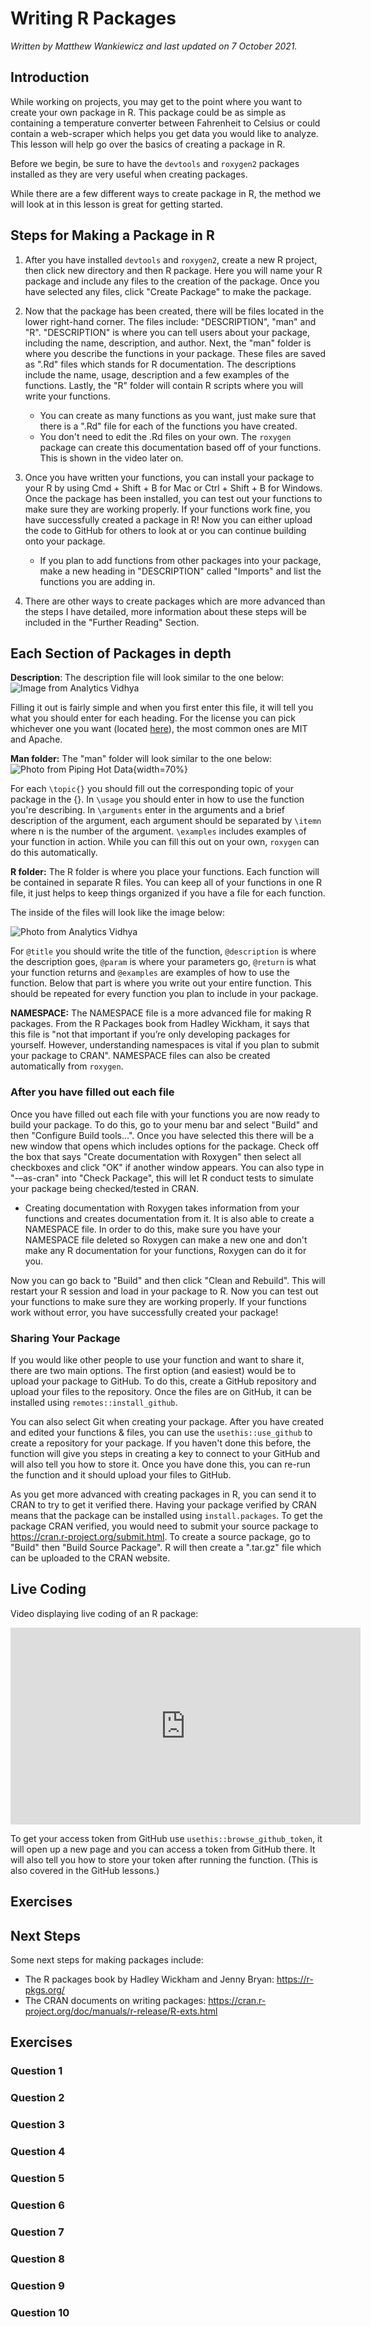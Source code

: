


# Writing R Packages

*Written by Matthew Wankiewicz and last updated on 7 October 2021.*

## Introduction

While working on projects, you may get to the point where you want to create your own package in R. This package could be as simple as containing a temperature converter between Fahrenheit to Celsius or could contain a web-scraper which helps you get data you would like to analyze. This lesson will help go over the basics of creating a package in R.

Before we begin, be sure to have the `devtools` and `roxygen2` packages installed as they are very useful when creating packages. 

While there are a few different ways to create package in R, the method we will look at in this lesson is great for getting started.

## Steps for Making a Package in R

1. After you have installed `devtools` and `roxygen2`, create a new R project, then click new directory and then R package. Here you will name your R package and include any files to the creation of the package. Once you have selected any files, click "Create Package" to make the package. 

2. Now that the package has been created, there will be files located in the lower right-hand corner. The files include: "DESCRIPTION", "man" and "R". "DESCRIPTION" is where you can tell users about your package, including the name, description, and author. Next, the "man" folder is where you describe the functions in your package. These files are saved as ".Rd" files which stands for R documentation. The descriptions include the name, usage, description and a few examples of the functions. Lastly, the "R" folder will contain R scripts where you will write your functions. 
    - You can create as many functions as you want, just make sure that there is a ".Rd" file for each of the functions you have created.
    - You don't need to edit the .Rd files on your own. The `roxygen` package can create this documentation based off of your functions. This is shown in the video later on. 
  
3. Once you have written your functions, you can install your package to your R by using Cmd + Shift + B for Mac or Ctrl + Shift + B for Windows. Once the package has been installed, you can test out your functions to make sure they are working properly. If your functions work fine, you have successfully created a package in R! Now you can either upload the code to GitHub for others to look at or you can continue building onto your package.
    - If you plan to add functions from other packages into your package, make a new heading in "DESCRIPTION" called "Imports" and list the functions you are adding in. 

4. There are other ways to create packages which are more advanced than the steps I have detailed, more information about these steps will be included in the "Further Reading" Section.

## Each Section of Packages in depth

**Description**: The description file will look similar to the one below:
![Image from Analytics Vidhya](https://cdn.analyticsvidhya.com/wp-content/uploads/2017/03/20070011/R7.png)

Filling it out is fairly simple and when you first enter this file, it will tell you what you should enter for each heading. For the license you can pick whichever one you want (located [here](https://choosealicense.com/licenses/)), the most common ones are MIT and Apache.

**Man folder:** The "man" folder will look similar to the one below:
![Photo from Piping Hot Data](https://www.pipinghotdata.com/posts/2020-10-25-your-first-r-package-in-1-hour/img/document2.PNG){width=70%}

For each `\topic{}` you should fill out the corresponding topic of your package in the {}. In `\usage` you should enter in how to use the function you're describing. In `\arguments` enter in the arguments and a brief description of the argument, each argument should be separated by `\itemn` where n is the number of the argument. `\examples` includes examples of your function in action. While you can fill this out on your own, `roxygen` can do this automatically. 

**R folder:** The R folder is where you place your functions. Each function will be contained in separate R files. You can keep all of your functions in one R file, it just helps to keep things organized if you have a file for each function. 

The inside of the files will look like the image below:

![Photo from Analytics Vidhya](https://cdn.analyticsvidhya.com/wp-content/uploads/2017/03/20070032/R9.png)

For `@title` you should write the title of the function, `@description` is where the description goes, `@param` is where your parameters go, `@return` is what your function returns and `@examples` are examples of how to use the function. Below that part is where you write out your entire function. This should be repeated for every function you plan to include in your package. 

**NAMESPACE:** The NAMESPACE file is a more advanced file for making R packages. From the R Packages book from Hadley Wickham, it says that this file is "not that important if you’re only developing packages for yourself. However, understanding namespaces is vital if you plan to submit your package to CRAN". NAMESPACE files can also be created automatically from `roxygen`. 


### After you have filled out each file

Once you have filled out each file with your functions you are now ready to build your package. To do this, go to your menu bar and select "Build" and then "Configure Build tools...". Once you have selected this there will be a new window that opens which includes options for the package. Check off the box that says "Create documentation with Roxygen" then select all checkboxes and click "OK" if another window appears. You can also type in "-–as-cran" into "Check Package", this will let R conduct tests to simulate your package being checked/tested in CRAN. 

  - Creating documentation with Roxygen takes information from your functions and creates documentation from it. It is also able to create a NAMESPACE file. In order to do this, make sure you have your NAMESPACE file deleted so Roxygen can make a new one and don't make any R documentation for your functions, Roxygen can do it for you. 

Now you can go back to "Build" and then click "Clean and Rebuild". This will restart your R session and load in your package to R. Now you can test out your functions to make sure they are working properly. If your functions work without error, you have successfully created your package!

### Sharing Your Package

If you would like other people to use your function and want to share it, there are two main options. The first option (and easiest) would be to upload your package to GitHub. To do this, create a GitHub repository and upload your files to the repository. Once the files are on GitHub, it can be installed using `remotes::install_github`.

You can also select Git when creating your package. After you have created and edited your functions & files, you can use the `usethis::use_github` to create a repository for your package. If you haven't done this before, the function will give you steps in creating a key to connect to your GitHub and will also tell you how to store it. Once you have done this, you can re-run the function and it should upload your files to GitHub. 

As you get more advanced with creating packages in R, you can send it to CRAN to try to get it verified there. Having your package verified by CRAN means that the package can be installed using `install.packages`. To get the package CRAN verified, you would need to submit your source package to https://cran.r-project.org/submit.html. To create a source package, go to "Build" then "Build Source Package". R will then create a ".tar.gz" file which can be uploaded to the CRAN website. 

## Live Coding

Video displaying live coding of an R package:

<iframe width="560" height="315" src="https://www.youtube.com/embed/wLGRLCXIAYA" frameborder="0" allow="accelerometer; autoplay; clipboard-write; encrypted-media; gyroscope; picture-in-picture" allowfullscreen></iframe>

To get your access token from GitHub use `usethis::browse_github_token`, it will open up a new page and you can access a token from GitHub there. It will also tell you how to store your token after running the function. (This is also covered in the GitHub lessons.)

## Exercises

<!-- ```{r making-packages-q1, echo=F} -->
<!-- question("Which packages are very important to the creation of R packages? (Select all that apply)", -->
<!--          answer("`devtools`", correct = T), -->
<!--          answer("`roxygen2`", correct = T), -->
<!--          answer("`dplyr`"), -->
<!--          answer("`rvest`"), -->
<!--          random_answer_order = T, -->
<!--          allow_retry = T) -->
<!-- ``` -->

<!-- ```{r making-packages-q2, echo=F} -->
<!-- question("What is the importance of the 'man' folder when making a package?", -->
<!--          answer("This folder contains the R scripts for the functions in the package"), -->
<!--          answer("This folder contains documentation for the functions in the package", -->
<!--                 correct = T), -->
<!--          answer("This folder contains code for GitHub"), -->
<!--          answer("This folder is not important"), -->
<!--          allow_retry = T) -->
<!-- ``` -->

<!-- ```{r making-packages-q3, echo=F} -->
<!-- question("Where do the R scripts for your functions go?", -->
<!--          answer("The R folder", correct = T), -->
<!--          answer("The 'man' folder"), -->
<!--          answer("The NAMESPACE file"), -->
<!--          answer("The DESCRIPTION file"), -->
<!--          random_answer_order = T, -->
<!--          allow_retry = T) -->
<!-- ``` -->

<!-- ```{r making-packages-q4, echo=F} -->
<!-- question("What is in the DESCRIPTION file?", -->
<!--          answer("Information about the package, including your contact information.",  -->
<!--                 correct = T), -->
<!--          answer("Descriptions of each function."), -->
<!--          answer("The code behind each of the functions"), -->
<!--          answer("The combination of all code and text in your package"), -->
<!--          random_answer_order = T, -->
<!--          allow_retry = T) -->
<!-- ``` -->

<!-- ```{r making-packages-q5, echo=F} -->
<!-- question("What are the best ways to let anyone access your package? (Select all that apply)", -->
<!--          answer("Upload your package files to GitHub", correct = T), -->
<!--          answer("Submission and approval by CRAN for your package", correct = T), -->
<!--          answer("Packages you create cannot be shared"), -->
<!--          answer("Once you make a package anyone can use it, even if it's not on CRAN or GitHub"), -->
<!--          random_answer_order = T, -->
<!--          allow_retry = T) -->
<!-- ``` -->

<!-- ```{r package-questions-6, echo=F} -->
<!-- question("True or False: You can only have one function in an entire package?", -->
<!--          answer("True"), -->
<!--          answer("False", correct = T), -->
<!--          allow_retry = T) -->
<!-- ``` -->

<!-- ```{r package-questions-7, echo=F} -->
<!-- question("What does the 'Install and Restart' button do?", -->
<!--          answer("Installs your package into R and lets you use it", correct = T), -->
<!--          answer("Refreshes your package to the last save"), -->
<!--          answer("Installs your package into R but does **not** let you use it"), -->
<!--          answer("Restarts your R session to let you work on a new package"), -->
<!--          random_answer_order = T, -->
<!--          allow_retry = T) -->
<!-- ``` -->

<!-- ```{r creating-packages-steps, echo=F} -->
<!-- order <- c("Select 'New Project' in RStudio", "Select 'New Directory'", -->
<!--            "Select 'R Package' and Name your package", "Edit the files", -->
<!--            "Configure Build Tools... create documentation with `roxygen`", -->
<!--            "Clean and Rebuild", "Share the Package with others!") -->

<!-- question_rank("What is the correct order in making a new R package in RStudio?", -->
<!--               answer(order, correct = T), -->
<!--               answer(rev(order), message = "Wrong direction"), -->
<!--          allow_retry = T) -->
<!-- ``` -->


## Next Steps

Some next steps for making packages include:

- The R packages book by Hadley Wickham and Jenny Bryan: https://r-pkgs.org/
- The CRAN documents on writing packages: https://cran.r-project.org/doc/manuals/r-release/R-exts.html


## Exercises

### Question 1

### Question 2

### Question 3

### Question 4

### Question 5

### Question 6

### Question 7

### Question 8

### Question 9

### Question 10

